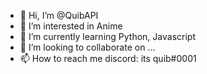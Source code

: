 - 👋 Hi, I’m @QuibAPI
- 👀 I’m interested in Anime
- 🌱 I’m currently learning Python, Javascript
- 💞️ I’m looking to collaborate on ...
- 📫 How to reach me discord: its quib#0001

<!---
QuibAPI/QuibAPI is a ✨ special ✨ repository because its `README.md` (this file) appears on your GitHub profile.
You can click the Preview link to take a look at your changes.
--->
